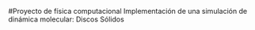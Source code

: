 #Proyecto de física computacional
Implementación de una simulación de dinámica molecular: Discos Sólidos
